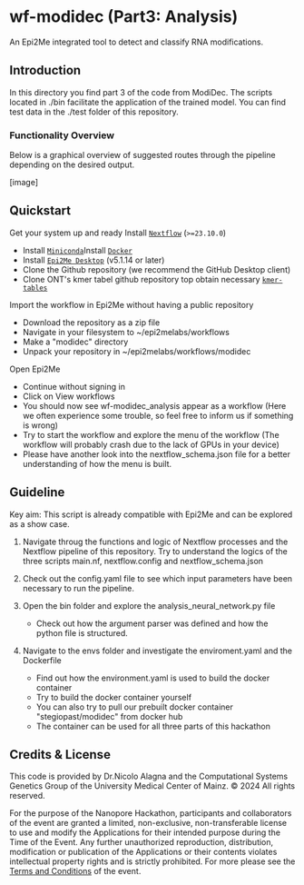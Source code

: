 # wf-modidec (Part3: Analysis)
An Epi2Me integrated tool to detect and classify RNA modifications. 


## Introduction
In this directory you find part 3 of the code from ModiDec. The scripts located in ./bin facilitate the application of the trained model. You can find test data in the ./test folder of this repository.


### Functionality Overview
Below is a graphical overview of suggested routes through the pipeline depending on the desired output.

[image]

## Quickstart
Get your system up and ready
Install [`Nextflow`](https://www.nextflow.io/docs/latest/getstarted.html#installation) (`>=23.10.0`)
   -  Install [`Miniconda`](https://conda.io/miniconda.html)Install [`Docker`](https://conda.io/miniconda.html)
   -  Install [`Epi2Me Desktop`](https://labs.epi2me.io) (v5.1.14 or later)
   -  Clone the Github repository (we recommend the GitHub Desktop client)
   -  Clone ONT's kmer tabel github repository top obtain necessary [`kmer-tables`](https://github.com/nanoporetech/kmer_models)

Import the workflow in Epi2Me without having a public repository
   -  Download the repository as a zip file
   -  Navigate in your filesystem to ~/epi2melabs/workflows
   -  Make a "modidec" directory
   -  Unpack your repository in ~/epi2melabs/workflows/modidec

Open Epi2Me
   -  Continue without signing in
   -  Click on View workflows
   -  You should now see wf-modidec_analysis appear as a workflow (Here we often experience some trouble, so feel free to inform us if something is wrong)
   -  Try to start the workflow and explore the menu of the workflow (The workflow will probably crash due to the lack of GPUs in your device) 
   -  Please have another look into the nextflow_schema.json file for a better understanding of how the menu is built.


## Guideline
Key aim: This script is already compatible with Epi2Me and can be explored as a show case. 


1. Navigate throug the functions and logic of Nextflow processes and the Nextflow pipeline of this repository. Try to understand the logics of the three scripts main.nf, nextflow.config and nextflow_schema.json
    
2. Check out the config.yaml file to see which input parameters have been necessary to run the pipeline.

3. Open the bin folder and explore the analysis_neural_network.py file
   -  Check out how the argument parser was defined and how the python file is structured.

4. Navigate to the envs folder and investigate the enviroment.yaml and the Dockerfile
   -  Find out how the environment.yaml is used to build the docker container
   -  Try to build the docker container yourself
   -  You can also try to pull our prebuilt docker container "stegiopast/modidec" from docker hub
   -  The container can be used for all three parts of this hackathon


## Credits & License

This code is provided by Dr.Nicolo Alagna and the Computational Systems Genetics Group of the University Medical Center of Mainz. © 2024 All rights reserved.

For the purpose of the Nanopore Hackathon, participants and collaborators of the event are granted a limited, non-exclusive, non-transferable license to use and modify the Applications for their intended purpose during the Time of the Event. Any further unauthorized reproduction, distribution, modification or publication of the Applications or their contents violates intellectual property rights and is strictly prohibited. For more please see the [Terms and Conditions](https://drive.google.com/file/d/18WN3YRoY9YvpYq6RCtwUQre-VAbN7jH6/view?usp=sharing) of the event.


